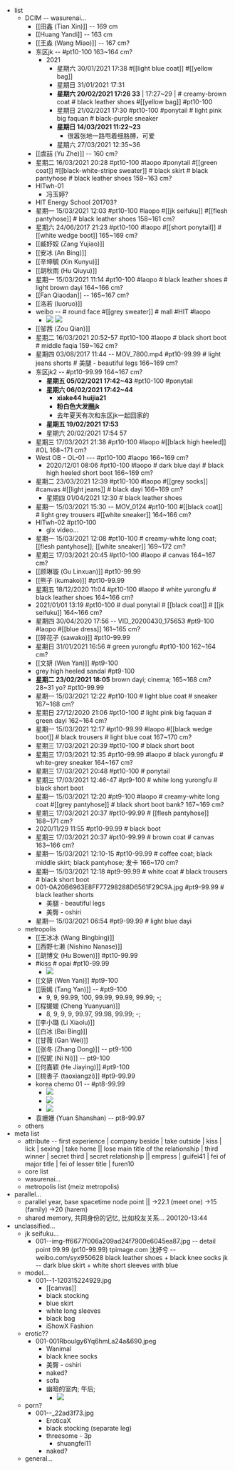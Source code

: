 - list
    - DCIM -- wasurenai...
        - [[田鑫 (Tian Xin)]] -- 169 cm
        - [[Huang Yandi]] -- 163 cm
        - [[王淼 (Wang Miao)]] -- 167 cm?
        - 东区jk -- #pt10-100   163~164 cm?
            - 2021
                - 星期六 30/01/2021 17:38 #[[light blue coat]] #[[yellow bag]]
                - 星期日 31/01/2021 17:31
                - __星期六 20/02/2021 17:26 33__ | 17:27~29 | # creamy-brown coat # black leather shoes #[[yellow bag]] #pt10-100
                - 星期日 21/02/2021 17:30 #pt10-100 #ponytail # light pink big faquan # black-purple sneaker
                - __星期日 14/03/2021 11:22~23__
                    - 很嚣张地一路甩着细胳膊，可爱
                - 星期六 27/03/2021 12:35~36
        - [[虞喆 (Yu Zhe)]] -- 160 cm?
        - 星期二 16/03/2021 20:28 #pt10-100 #laopo #ponytail #[[green coat]]  #[[black-white-stripe sweater]] # black skirt # black pantyhose # black leather shoes   159~163 cm?
        - HITwh-01
            - 冯玉婷?
        - HIT Energy School 201703?
        - 星期一 15/03/2021 12:03 #pt10-100 #laopo #[[jk seifuku]] #[[flesh pantyhose]] # black leather shoes   158~161 cm?
        - 星期六 24/06/2017 21:23 #pt10-100 #laopo #[[short ponytail]] #[[white wedge boot]]   165~169 cm?
        - [[臧妤姣 (Zang Yujiao)]]
        - [[安冰 (An Bing)]]
        - [[辛坤毓 (Xin Kunyu)]]
        - [[胡秋雨 (Hu Qiuyu)]]
        - 星期一 15/03/2021 11:14 #pt10-100 #laopo # black leather shoes # light brown dayi   164~166 cm?
        - [[Fan Qiaodan]] -- 165~167 cm?
        - [[洛若 (luoruo)]]
        - weibo -- # round face #[[grey sweater]] # mall #HIT #laopo
            - ![](https://firebasestorage.googleapis.com/v0/b/firescript-577a2.appspot.com/o/imgs%2Fapp%2FXELiu-NovaKG%2FEevFV2F4zA.jpg?alt=media&token=63ada62a-6707-41f3-b136-42b109eb6a45)
![](https://firebasestorage.googleapis.com/v0/b/firescript-577a2.appspot.com/o/imgs%2Fapp%2FXELiu-NovaKG%2F7bIYYEyYl1.jpg?alt=media&token=5712d82e-a363-4615-aba3-4c33c1dca32d)
        - [[邹茜 (Zou Qian)]]
        - 星期二 16/03/2021 20:52-57 #pt10-100 #laopo # black short boot # middle faqia   159~162 cm?
        - 星期四 03/08/2017 11:44 -- MOV_7800.mp4 #pt10-99.99 # light jeans shorts # 美腿 - beautiful legs   166~169 cm?
        - 东区jk2 -- #pt10-99.99   164~167 cm?
            - __星期五 05/02/2021 17:42~43__ #pt10-100 #ponytail
            - __星期六 06/02/2021 17:42~44__
                - __xiake44 huijia21__
                - __粉白色大发圈jk__ 
                - 去年夏天有次和东区jk一起回家的
            - __星期五 19/02/2021 17:53__
            - 星期六 20/02/2021 17:54 57
        - 星期三 17/03/2021 21:38 #pt10-100 #laopo #[[black high heeled]] #OL   168~171 cm?
        - West OB - OL-01 --- #pt10-100 #laopo   166~169 cm?
            - 2020/12/01 08:06 #pt10-100 #laopo # dark blue dayi # black high heeled short boot   166~169 cm?
        - 星期二 23/03/2021 12:39 #pt10-100 #laopo #[[grey socks]] #canvas #[[light jeans]] # black dayi   166~169 cm?
            - 星期四 01/04/2021 12:30 # black leather shoes
        - 星期一 15/03/2021 15:30 -- MOV_0124 #pt10-100 #[[black coat]] # light grey trousers #[[white sneaker]]   164~166 cm?
        - HITwh-02 #pt10-100
            - glx video...
        - 星期一 15/03/2021 12:08 #pt10-100 # creamy-white long coat; [[flesh pantyhose]]; [[white sneaker]]   169~172 cm?
        - 星期三 17/03/2021 20:45 #pt10-100 #laopo # canvas   164~167 cm?
        - [[顾琳璇 (Gu Linxuan)]] #pt10-99.99
        - [[熊子 (kumako)]] #pt10-99.99
        - 星期五 18/12/2020 11:04 #pt10-100 #laopo # white yurongfu # black leather shoes   164~166 cm?
        - 2021/01/01 13:19 #pt10-100 # dual ponytail # [[black coat]] # [[jk seifuku]]   164~166 cm?
        - 星期四 30/04/2020 17:56 -- VID_20200430_175653 #pt9-100 #laopo #[[blue dress]]   161~165 cm?
        - [[碎花子 (sawako)]] #pt10-99.99
        - 星期日 31/01/2021 16:56 # green yurongfu #pt10-100   162~164 cm?
        - [[文妍 (Wen Yan)]] #pt9-100
        - grey high heeled sandal #pt9-100
        - __星期二 23/02/2021 18:05__ brown dayi; cinema; 165~168 cm? 28~31 yo? #pt10-99.99
        - 星期一 15/03/2021 12:22 #pt10-100 # light blue coat # sneaker   167~168 cm?
        - 星期日 27/12/2020 21:06 #pt10-100 # light pink big faquan # green dayi   162~164 cm?
        - 星期一 15/03/2021 12:17 #pt10-99.99 #laopo #[[black wedge boot]] # black trousers # light blue coat   167~170 cm?
        - 星期三 17/03/2021 20:39 #pt10-100 # black short boot
        - 星期三 17/03/2021 12:35 #pt10-99.99 #laopo # black yurongfu # white-grey sneaker   164~167 cm?
        - 星期三 17/03/2021 20:48 #pt10-100 # ponytail
        - 星期三 17/03/2021 12:46-47 #pt9-100 # white long yurongfu # black short boot
        - 星期一 15/03/2021 12:20 #pt9-100 #laopo # creamy-white long coat #[[grey pantyhose]] # black short boot   bank?   167~169 cm?
        - 星期三 17/03/2021 20:37 #pt10-99.99 # [[flesh pantyhose]]   168~171 cm?
        - 2020/11/29 11:55   #pt10-99.99 # black boot
        - 星期三 17/03/2021 20:37 #pt10-99.99 # brown coat # canvas   163~166 cm?
        - 星期一 15/03/2021 12:10-15 #pt10-99.99 # coffee coat; black middle skirt; black pantyhose; 发卡   166~170 cm?  
        - 星期一 15/03/2021 12:18 #pt9-99.99 # white coat # black trousers # black short boot 
        - 001-0A20B6963E8FF77298288D6561F29C9A.jpg #pt9-99.99 # black leather shorts
            - 美腿 - beautiful legs 
            - 美臀 - oshiri
        - 星期一 15/03/2021 06:54 #pt9-99.99 # light blue dayi 
    - metropolis
        - [[王冰冰 (Wang Bingbing)]]
        - [[西野七濑 (Nishino Nanase)]]
        - [[胡博文 (Hu Bowen)]] #pt10-99.99
        - #kiss # opai #pt10-99.99
            - ![](https://firebasestorage.googleapis.com/v0/b/firescript-577a2.appspot.com/o/imgs%2Fapp%2FXELiu-NovaKG%2FfalURiarbO.webp?alt=media&token=a0b2bbf5-b411-408b-9053-873562f634a9)
        - [[文妍 (Wen Yan)]] #pt9-100
        - [[唐嫣 (Tang Yan)]] -- #pt9-100
            - 9, 9, 99.99, 100, 99.99, 99.99, 99.99; -; 
        - [[程媛媛 (Cheng Yuanyuan)]]
            - 8, 9, 9, 9, 99.97, 99.98, 99.99; -; 
        - [[李小璐 (Li Xiaolu)]]
        - [[白冰 (Bai Bing)]]
        - [[甘薇 (Gan Wei)]]
        - [[张冬 (Zhang Dong)]] -- pt9-100
        - [[倪妮 (Ni Ni)]] -- pt9-100
        - [[何嘉颖 (He Jiaying)]] #pt9-100
        - [[桃香子 (taoxiangzi)]] #pt9-99.99
        - korea chemo 01 -- #pt8-99.99
            - ![](https://firebasestorage.googleapis.com/v0/b/firescript-577a2.appspot.com/o/imgs%2Fapp%2FXELiu-NovaKG%2FvceG0hmSc9.jpg?alt=media&token=e9baf0da-a851-40b1-97de-577e697f844d)
            - ![](https://firebasestorage.googleapis.com/v0/b/firescript-577a2.appspot.com/o/imgs%2Fapp%2FXELiu-NovaKG%2FaJGYUkZD98.png?alt=media&token=85edcfe9-5d2e-430e-90e5-67018afab537)
            - ![](https://firebasestorage.googleapis.com/v0/b/firescript-577a2.appspot.com/o/imgs%2Fapp%2FXELiu-NovaKG%2Fs3DlX3vaHh.png?alt=media&token=f443bbf7-973f-4d88-95b8-b6e28c72636b)
        - 袁姗姗 (Yuan Shanshan) -- pt8-99.97
    - others
- meta list
    - attribute -- first experience | company beside | take outside | kiss | lick | sexing | take home || 
lose main title of the relationship | third winner | secret third | secret relationship || 
empress | guifei41 | fei of major title | fei of lesser title | furen10
    - core list
    - wasurenai...
    - metropolis list (meiz metropolis)
- parallel...
    - parallel year, base spacetime node point || →22.1 (meet one) →15 (family) →20 (harem)
    - shared memory, 共同身份的记忆, 比如校友关系...
200120-13:44
- unclassified...
    - jk seifuku...
        - 001--img-ff6677f006a209ad24f7900e6045ea87.jpg -- detail point 99.99 (pt10-99.99)
            tpimage.com
            沈妤兮 -- weibo.com/syx950628
            black leather shoes + black knee socks
            jk -- dark blue skirt + white short sleeves with blue
    - model...
        - 001--1-120315224929.jpg
            - [[canvas]]
            - black stocking
            - blue skirt
            - white long sleeves
            - black bag
            - iShowX Fashion
    - erotic??
        - 001-001Rboulgy6Yq6hmLa24a&690.jpeg
            - Wanimal
            - black knee socks
            - 美臀 - oshiri
            - naked?
            - sofa
            - 幽暗的室内; 午后;
                - ![](https://firebasestorage.googleapis.com/v0/b/firescript-577a2.appspot.com/o/imgs%2Fapp%2FXELiu-ReNova%2F98Te9KX5xJ.png?alt=media&token=f4980b1a-af64-4fc6-980a-2452562b1b31)
    - porn?
        - 001--_22ad3f73.jpg
            - EroticaX
            - black stocking (separate leg)
            - threesome - 3p
                - shuangfei11
            - naked?
    - general...
